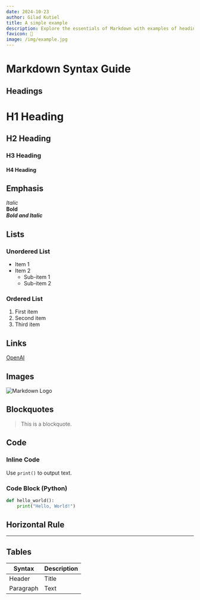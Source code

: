 ```yaml
---
date: 2024-10-23
author: Gilad Kutiel
title: A simple example 
description: Explore the essentials of Markdown with examples of headings, lists, links, images, code, and tables. Perfect for a quick refresher or learning the basics!
favicon: 🧪
image: /img/example.jpg
---
```



# Markdown Syntax Guide

## Headings
# H1 Heading
## H2 Heading
### H3 Heading
#### H4 Heading

## Emphasis
*Italic*  
**Bold**  
***Bold and Italic***

## Lists

### Unordered List
- Item 1
- Item 2
  - Sub-item 1
  - Sub-item 2

### Ordered List
1. First item
2. Second item
3. Third item

## Links
[OpenAI](https://www.openai.com)

## Images
![Markdown Logo](https://markdown-here.com/img/icon256.png)

## Blockquotes
> This is a blockquote.

## Code

### Inline Code
Use `print()` to output text.

### Code Block (Python)
```python
def hello_world():
    print("Hello, World!")
```

## Horizontal Rule
---

## Tables

| Syntax      | Description |
| ----------- | ----------- |
| Header      | Title       |
| Paragraph   | Text        |

